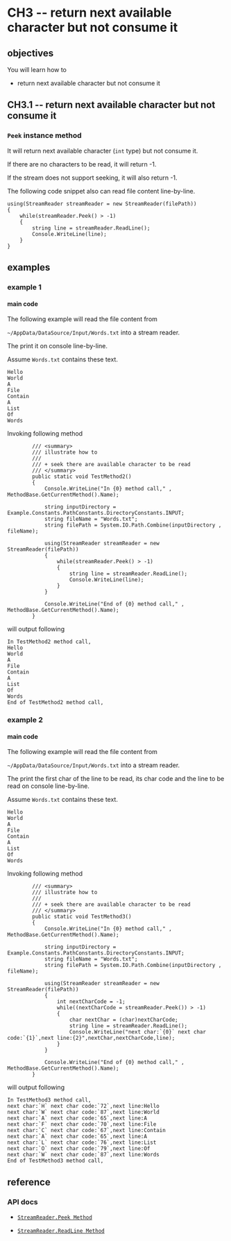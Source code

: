 # CH3 -- return next available character  but not consume it
## objectives
You will learn how to

+ return next available character but not consume it

## CH3.1 -- return next available character but not consume it
### `Peek` instance method
It will return next available character (`int` type) but not consume it.

If there are no characters to be read, it will return -1.

If the stream does not support seeking, it will also return -1.

The following code snippet also can read file content line-by-line.

```
using(StreamReader streamReader = new StreamReader(filePath))
{
    while(streamReader.Peek() > -1)
    {
        string line = streamReader.ReadLine();
        Console.WriteLine(line);
    }
}
```

## examples 
### example 1
#### main code
The following example will read the file content from 

`~/AppData/DataSource/Input/Words.txt` into a stream reader.

The print it on console line-by-line.

Assume `Words.txt` contains these text.

```
Hello
World
A
File
Contain
A
List
Of
Words
```

Invoking following method

```
        /// <summary>
        /// illustrate how to
        /// 
        /// + seek there are available character to be read 
        /// </summary>
        public static void TestMethod2()
        {
            Console.WriteLine("In {0} method call," , MethodBase.GetCurrentMethod().Name);

            string inputDirectory = Example.Constants.PathConstants.DirectoryConstants.INPUT;
            string fileName = "Words.txt";
            string filePath = System.IO.Path.Combine(inputDirectory , fileName);

            using(StreamReader streamReader = new StreamReader(filePath))
            {
                while(streamReader.Peek() > -1)
                {
                    string line = streamReader.ReadLine();
                    Console.WriteLine(line);
                }
            }

            Console.WriteLine("End of {0} method call," , MethodBase.GetCurrentMethod().Name);
        }
```

will output following

```
In TestMethod2 method call,
Hello
World
A
File
Contain
A
List
Of
Words
End of TestMethod2 method call,
```

### example 2
#### main code
The following example will read the file content from 

`~/AppData/DataSource/Input/Words.txt` into a stream reader.

The print the first char of the line to be read, its char code and the line to be read on console line-by-line.

Assume `Words.txt` contains these text.

```
Hello
World
A
File
Contain
A
List
Of
Words
```

Invoking following method

```
        /// <summary>
        /// illustrate how to
        /// 
        /// + seek there are available character to be read 
        /// </summary>
        public static void TestMethod3()
        {
            Console.WriteLine("In {0} method call," , MethodBase.GetCurrentMethod().Name);

            string inputDirectory = Example.Constants.PathConstants.DirectoryConstants.INPUT;
            string fileName = "Words.txt";
            string filePath = System.IO.Path.Combine(inputDirectory , fileName);

            using(StreamReader streamReader = new StreamReader(filePath))
            {
                int nextCharCode = -1;
                while((nextCharCode = streamReader.Peek()) > -1)
                {
                    char nextChar = (char)nextCharCode;
                    string line = streamReader.ReadLine();
                    Console.WriteLine("next char:`{0}` next char code:`{1}`,next line:{2}",nextChar,nextCharCode,line);
                }
            }

            Console.WriteLine("End of {0} method call," , MethodBase.GetCurrentMethod().Name);
        }
```

will output following

```
In TestMethod3 method call,
next char:`H` next char code:`72`,next line:Hello
next char:`W` next char code:`87`,next line:World
next char:`A` next char code:`65`,next line:A
next char:`F` next char code:`70`,next line:File
next char:`C` next char code:`67`,next line:Contain
next char:`A` next char code:`65`,next line:A
next char:`L` next char code:`76`,next line:List
next char:`O` next char code:`79`,next line:Of
next char:`W` next char code:`87`,next line:Words
End of TestMethod3 method call,
```

## reference
### API docs
+ [`StreamReader.Peek Method`](https://learn.microsoft.com/en-us/dotnet/api/system.io.streamreader.peek?view=net-8.0)

+ [`StreamReader.ReadLine Method`](https://learn.microsoft.com/en-us/dotnet/api/system.io.streamreader.readline?view=net-8.0)

